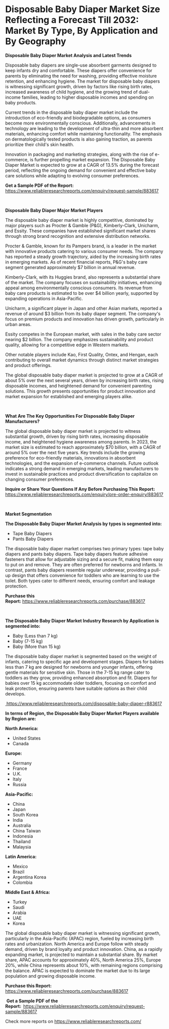 <p><h1>Disposable Baby Diaper Market Size Reflecting a Forecast Till 2032: Market By Type, By Application and By Geography</h1></p><p><strong>Disposable Baby Diaper Market Analysis and Latest Trends</strong></p>
<p><p>Disposable baby diapers are single-use absorbent garments designed to keep infants dry and comfortable. These diapers offer convenience for parents by eliminating the need for washing, providing effective moisture retention, and enhancing hygiene. The market for disposable baby diapers is witnessing significant growth, driven by factors like rising birth rates, increased awareness of child hygiene, and the growing trend of dual-income families, leading to higher disposable incomes and spending on baby products.</p><p>Current trends in the disposable baby diaper market include the introduction of eco-friendly and biodegradable options, as consumers become more environmentally conscious. Additionally, advancements in technology are leading to the development of ultra-thin and more absorbent materials, enhancing comfort while maintaining functionality. The emphasis on dermatologically tested products is also gaining traction, as parents prioritize their child's skin health.</p><p>Innovation in packaging and marketing strategies, along with the rise of e-commerce, is further propelling market expansion. The Disposable Baby Diaper Market is expected to grow at a CAGR of 13.5% during the forecast period, reflecting the ongoing demand for convenient and effective baby care solutions while adapting to evolving consumer preferences.</p></p>
<p><strong>Get a Sample PDF of the Report:&nbsp;</strong> <a href="https://www.reliableresearchreports.com/enquiry/request-sample/883617?utm_campaign=2197&utm_medium=2&utm_source=Github&utm_content=ia&utm_term=09022025&utm_id=disposable-baby-diaper">https://www.reliableresearchreports.com/enquiry/request-sample/883617</a></p>
<p>&nbsp;</p>
<p><strong>Disposable Baby Diaper Major Market Players</strong></p>
<p><p>The disposable baby diaper market is highly competitive, dominated by major players such as Procter & Gamble (P&G), Kimberly-Clark, Unicharm, and Essity. These companies have established significant market shares through strong brand recognition and extensive distribution networks.</p><p>Procter & Gamble, known for its Pampers brand, is a leader in the market with innovative products catering to various consumer needs. The company has reported a steady growth trajectory, aided by the increasing birth rates in emerging markets. As of recent financial reports, P&G's baby care segment generated approximately $7 billion in annual revenue.</p><p>Kimberly-Clark, with its Huggies brand, also represents a substantial share of the market. The company focuses on sustainability initiatives, enhancing appeal among environmentally conscious consumers. Its revenue from baby care products is estimated to be over $4 billion yearly, supported by expanding operations in Asia-Pacific.</p><p>Unicharm, a significant player in Japan and other Asian markets, reported a revenue of around $3 billion from its baby diaper segment. The company's focus on premium products and innovation has driven growth, particularly in urban areas.</p><p>Essity competes in the European market, with sales in the baby care sector nearing $2 billion. The company emphasizes sustainability and product quality, allowing for a competitive edge in Western markets.</p><p>Other notable players include Kao, First Quality, Ontex, and Hengan, each contributing to overall market dynamics through distinct market strategies and product offerings.</p><p>The global disposable baby diaper market is projected to grow at a CAGR of about 5% over the next several years, driven by increasing birth rates, rising disposable incomes, and heightened demand for convenient parenting solutions. This growth presents opportunities for product innovation and market expansion for established and emerging players alike.</p></p>
<p>&nbsp;</p>
<p><strong>What Are The Key Opportunities For Disposable Baby Diaper Manufacturers?</strong></p>
<p><p>The global disposable baby diaper market is projected to witness substantial growth, driven by rising birth rates, increasing disposable income, and heightened hygiene awareness among parents. In 2023, the market size is estimated to reach approximately $70 billion, with a CAGR of around 5% over the next five years. Key trends include the growing preference for eco-friendly materials, innovations in absorbent technologies, and the expansion of e-commerce channels. Future outlook indicates a strong demand in emerging markets, leading manufacturers to invest in sustainable practices and product diversification to capitalize on changing consumer preferences.</p></p>
<p><strong>Inquire or Share Your Questions If Any Before Purchasing This Report:</strong> <a href="https://www.reliableresearchreports.com/enquiry/pre-order-enquiry/883617?utm_campaign=2197&utm_medium=2&utm_source=Github&utm_content=ia&utm_term=09022025&utm_id=disposable-baby-diaper">https://www.reliableresearchreports.com/enquiry/pre-order-enquiry/883617</a></p>
<p>&nbsp;</p>
<p><strong>Market Segmentation</strong></p>
<p><strong>The Disposable Baby Diaper Market Analysis by types is segmented into:</strong></p>
<p><ul><li>Tape Baby Diapers</li><li>Pants Baby Diapers</li></ul></p>
<p><p>The disposable baby diaper market comprises two primary types: tape baby diapers and pants baby diapers. Tape baby diapers feature adhesive fasteners that allow for adjustable sizing and a secure fit, making them easy to put on and remove. They are often preferred for newborns and infants. In contrast, pants baby diapers resemble regular underwear, providing a pull-up design that offers convenience for toddlers who are learning to use the toilet. Both types cater to different needs, ensuring comfort and leakage protection.</p></p>
<p><strong>Purchase this Report:&nbsp;</strong><a href="https://www.reliableresearchreports.com/purchase/883617?utm_campaign=2197&utm_medium=2&utm_source=Github&utm_content=ia&utm_term=09022025&utm_id=disposable-baby-diaper">https://www.reliableresearchreports.com/purchase/883617</a></p>
<p>&nbsp;</p>
<p><strong>The Disposable Baby Diaper Market Industry Research by Application is segmented into:</strong></p>
<p><ul><li>Baby (Less than 7 kg)</li><li>Baby (7-15 kg)</li><li>Baby (More than 15 kg)</li></ul></p>
<p><p>The disposable baby diaper market is segmented based on the weight of infants, catering to specific age and development stages. Diapers for babies less than 7 kg are designed for newborns and younger infants, offering gentle materials for sensitive skin. Those in the 7-15 kg range cater to toddlers as they grow, providing enhanced absorption and fit. Diapers for babies over 15 kg accommodate older toddlers, focusing on comfort and leak protection, ensuring parents have suitable options as their child develops.</p></p>
<p><a href="https://www.reliableresearchreports.com/disposable-baby-diaper-r883617?utm_campaign=2197&utm_medium=2&utm_source=Github&utm_content=ia&utm_term=09022025&utm_id=disposable-baby-diaper">&nbsp;https://www.reliableresearchreports.com/disposable-baby-diaper-r883617</a></p>
<p><strong>In terms of Region, the Disposable Baby Diaper Market Players available by Region are:</strong></p>
<p>
    <p> <strong> North America: </strong>
        <ul>
            <li>United States</li>
            <li>Canada</li>
        </ul>
        </p> 
    <p> <strong> Europe: </strong>
        <ul>
            <li>Germany</li>
            <li>France</li>
            <li>U.K.</li>
            <li>Italy</li>
            <li>Russia</li>
        </ul>
        </p> 
    <p> <strong> Asia-Pacific: </strong>
        <ul>
            <li>China</li>
            <li>Japan</li>
            <li>South Korea</li>
            <li>India</li>
            <li>Australia</li>
            <li>China Taiwan</li>
            <li>Indonesia</li>
            <li>Thailand</li>
            <li>Malaysia</li>
        </ul>
        </p> 
    <p> <strong> Latin America: </strong>
        <ul>
            <li>Mexico</li>
            <li>Brazil</li>
            <li>Argentina Korea</li>
            <li>Colombia</li>
        </ul>
        </p> 
    <p> <strong> Middle East & Africa: </strong>
        <ul>
            <li>Turkey</li>
            <li>Saudi</li>
            <li>Arabia</li>
            <li>UAE</li>
            <li>Korea</li>
        </ul>
    </p>
    </p>
<p><p>The global disposable baby diaper market is witnessing significant growth, particularly in the Asia-Pacific (APAC) region, fueled by increasing birth rates and urbanization. North America and Europe follow with steady demand, driven by brand loyalty and product innovation. China, as a rapidly expanding market, is projected to maintain a substantial share. By market share, APAC accounts for approximately 40%, North America 25%, Europe 20%, while China represents about 10%, with remaining regions comprising the balance. APAC is expected to dominate the market due to its large population and growing disposable income.</p></p>
<p><strong>Purchase this Report: </strong><a href="https://www.reliableresearchreports.com/purchase/883617?utm_campaign=2197&utm_medium=2&utm_source=Github&utm_content=ia&utm_term=09022025&utm_id=disposable-baby-diaper">https://www.reliableresearchreports.com/purchase/883617</a></p>
<p>&nbsp;<strong>Get a Sample PDF of the Report:&nbsp;&nbsp;</strong><a href="https://www.reliableresearchreports.com/enquiry/request-sample/883617?utm_campaign=2197&utm_medium=2&utm_source=Github&utm_content=ia&utm_term=09022025&utm_id=disposable-baby-diaper">https://www.reliableresearchreports.com/enquiry/request-sample/883617</a></p>
<p><strong></strong></p>
<p>Check more reports on <a href="https://www.reliableresearchreports.com/?utm_campaign=2197&utm_medium=2&utm_source=Github&utm_content=ia&utm_term=09022025&utm_id=disposable-baby-diaper">https://www.reliableresearchreports.com/</a></p>